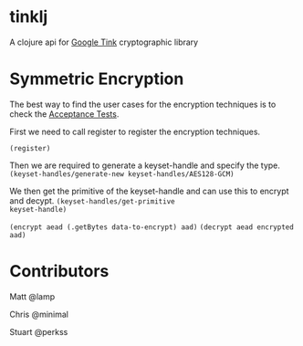 # tinklj
A clojure api for [Google Tink](https://github.com/google/tink) cryptographic library

# Symmetric Encryption

The best way to find the user cases for the encryption techniques is to check the [Acceptance Tests](https://github.com/perkss/tinklj/blob/master/test/tinklj/acceptance/symmetric_key_encryption_test.clj). 

First we need to call register to register the encryption techniques. 

<code>(register)</code>
    
Then we are required to generate a keyset-handle and specify the type.    
<code>(keyset-handles/generate-new keyset-handles/AES128-GCM)</code>

We then get the primitive of the keyset-handle and can use this to encrypt and decypt.
<code>(keyset-handles/get-primitive keyset-handle)</code>

<code>(encrypt aead (.getBytes data-to-encrypt) aad)</code>
<code>(decrypt aead encrypted aad)</code>


# Contributors

Matt @lamp

Chris @minimal

Stuart @perkss
